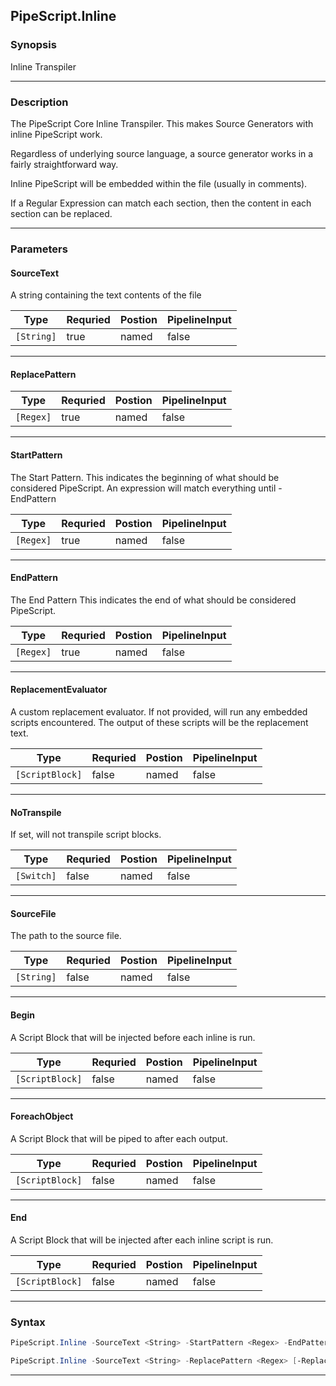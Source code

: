 
PipeScript.Inline
-----------------
### Synopsis
Inline Transpiler

---
### Description

The PipeScript Core Inline Transpiler.  This makes Source Generators with inline PipeScript work.

Regardless of underlying source language, a source generator works in a fairly straightforward way.

Inline PipeScript will be embedded within the file (usually in comments).

If a Regular Expression can match each section, then the content in each section can be replaced.

---
### Parameters
#### **SourceText**

A string containing the text contents of the file



|Type          |Requried|Postion|PipelineInput|
|--------------|--------|-------|-------------|
|```[String]```|true    |named  |false        |
---
#### **ReplacePattern**

|Type         |Requried|Postion|PipelineInput|
|-------------|--------|-------|-------------|
|```[Regex]```|true    |named  |false        |
---
#### **StartPattern**

The Start Pattern.
This indicates the beginning of what should be considered PipeScript.
An expression will match everything until -EndPattern



|Type         |Requried|Postion|PipelineInput|
|-------------|--------|-------|-------------|
|```[Regex]```|true    |named  |false        |
---
#### **EndPattern**

The End Pattern
This indicates the end of what should be considered PipeScript.



|Type         |Requried|Postion|PipelineInput|
|-------------|--------|-------|-------------|
|```[Regex]```|true    |named  |false        |
---
#### **ReplacementEvaluator**

A custom replacement evaluator.
If not provided, will run any embedded scripts encountered. 
The output of these scripts will be the replacement text.



|Type               |Requried|Postion|PipelineInput|
|-------------------|--------|-------|-------------|
|```[ScriptBlock]```|false   |named  |false        |
---
#### **NoTranspile**

If set, will not transpile script blocks.



|Type          |Requried|Postion|PipelineInput|
|--------------|--------|-------|-------------|
|```[Switch]```|false   |named  |false        |
---
#### **SourceFile**

The path to the source file.



|Type          |Requried|Postion|PipelineInput|
|--------------|--------|-------|-------------|
|```[String]```|false   |named  |false        |
---
#### **Begin**

A Script Block that will be injected before each inline is run.



|Type               |Requried|Postion|PipelineInput|
|-------------------|--------|-------|-------------|
|```[ScriptBlock]```|false   |named  |false        |
---
#### **ForeachObject**

A Script Block that will be piped to after each output.



|Type               |Requried|Postion|PipelineInput|
|-------------------|--------|-------|-------------|
|```[ScriptBlock]```|false   |named  |false        |
---
#### **End**

A Script Block that will be injected after each inline script is run.



|Type               |Requried|Postion|PipelineInput|
|-------------------|--------|-------|-------------|
|```[ScriptBlock]```|false   |named  |false        |
---
### Syntax
```PowerShell
PipeScript.Inline -SourceText <String> -StartPattern <Regex> -EndPattern <Regex> [-ReplacementEvaluator <ScriptBlock>] [-NoTranspile] [-SourceFile <String>] [-Begin <ScriptBlock>] [-ForeachObject <ScriptBlock>] [-End <ScriptBlock>] [<CommonParameters>]
```
```PowerShell
PipeScript.Inline -SourceText <String> -ReplacePattern <Regex> [-ReplacementEvaluator <ScriptBlock>] [-NoTranspile] [-SourceFile <String>] [-Begin <ScriptBlock>] [-ForeachObject <ScriptBlock>] [-End <ScriptBlock>] [<CommonParameters>]
```
---


